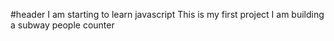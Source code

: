 #header
I am starting to learn javascript
This is my first project
I am building a subway people counter